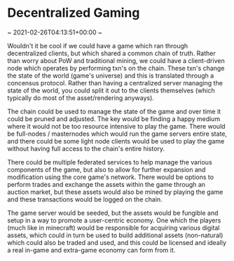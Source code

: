 # Decentralized Gaming
~ 2021-02-26T04:13:51+00:00 ~

Wouldn't it be cool if we could have a game which ran through decentralized clients, but which shared a common chain of truth. Rather than worry about PoW and traditional mining, we could have a client-driven node which operates by performing txn's on the chain. These txn's change the state of the world (game's universe) and this is translated through a concensus protocol. Rather than having a centralized server managing the state of the world, you could split it out to the clients themselves (which typically do most of the asset/rendering anyways).

The chain could be used to manage the state of the game and over time it could be pruned and adjusted. The key would be finding a happy medium where it would not be too resource intensive to play the game. There would be full-nodes / masternodes which would run the game servers entire state, and there could be some light node clients would be used to play the game without having full access to the chain's entire history.

There could be multiple federated services to help manage the various components of the game, but also to allow for further expansion and modification using the core game's network. There would be options to perform trades and exchange the assets within the game through an auction market, but these assets would also be mined by playing the game and these transactions would be logged on the chain.

The game server would be seeded, but the assets would be fungible and setup in a way to promote a user-centric economy. One which the players (much like in minecraft) would be responsible for acquiring various digital assets, which could in turn be used to build additional assets (non-natural) which could also be traded and used, and this could be licensed and ideally a real in-game and extra-game economy can form from it.
